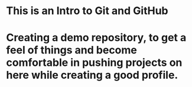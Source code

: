 # This is an Intro to Git and GitHub

# Creating a demo repository, to get a feel of things and become comfortable in pushing projects on here while creating a good profile.
